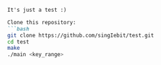 ```markdown
It's just a test :)

Clone this repository:
```bash
git clone https://github.com/singIebit/test.git
cd test
make
./main <key_range>
```
